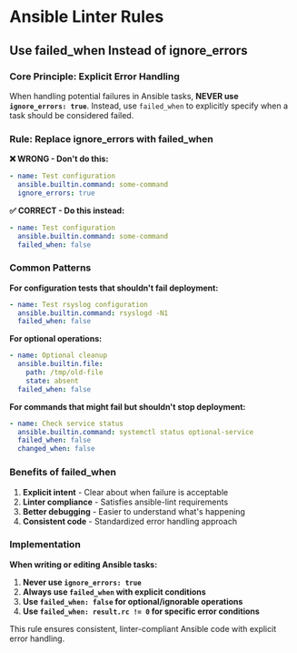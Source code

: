 # Ansible Linter Rules

## Use failed_when Instead of ignore_errors

### **Core Principle: Explicit Error Handling**

When handling potential failures in Ansible tasks, **NEVER use `ignore_errors: true`**. Instead, use `failed_when` to explicitly specify when a task should be considered failed.

### **Rule: Replace ignore_errors with failed_when**

**❌ WRONG - Don't do this:**
```yaml
- name: Test configuration
  ansible.builtin.command: some-command
  ignore_errors: true
```

**✅ CORRECT - Do this instead:**
```yaml
- name: Test configuration
  ansible.builtin.command: some-command
  failed_when: false
```

### **Common Patterns**

**For configuration tests that shouldn't fail deployment:**
```yaml
- name: Test rsyslog configuration
  ansible.builtin.command: rsyslogd -N1
  failed_when: false
```

**For optional operations:**
```yaml
- name: Optional cleanup
  ansible.builtin.file:
    path: /tmp/old-file
    state: absent
  failed_when: false
```

**For commands that might fail but shouldn't stop deployment:**
```yaml
- name: Check service status
  ansible.builtin.command: systemctl status optional-service
  failed_when: false
  changed_when: false
```

### **Benefits of failed_when**

1. **Explicit intent** - Clear about when failure is acceptable
2. **Linter compliance** - Satisfies ansible-lint requirements
3. **Better debugging** - Easier to understand what's happening
4. **Consistent code** - Standardized error handling approach

### **Implementation**

**When writing or editing Ansible tasks:**

1. **Never use `ignore_errors: true`**
2. **Always use `failed_when` with explicit conditions**
3. **Use `failed_when: false` for optional/ignorable operations**
4. **Use `failed_when: result.rc != 0` for specific error conditions**

This rule ensures consistent, linter-compliant Ansible code with explicit error handling.
